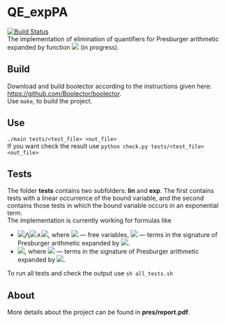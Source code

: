 # QE_expPA
[![Build Status](https://travis-ci.org/AnzhelaSukhanova/QE_expPA.svg?branch=main)](https://travis-ci.org/AnzhelaSukhanova/QE_expPA)  
The implementation of elimination of quantifiers for Presburger arithmetic expanded by function <img src="https://render.githubusercontent.com/render/math?math=2^x"> (in progress).

## Build
Download and build boolector according to the instructions given here: https://github.com/Boolector/boolector.  
Use `make`, to build the project.

## Use
`./main tests/<test_file> <out_file>`  
If you want check the result use `python check.py tests/<test_file> <out_file>`

## Tests
The folder **tests** contains two subfolders: **lin** and **exp**. The first contains tests with a linear occurrence of the bound variable, and the second contains those tests in which the bound variable occurs in an exponential term.  
The implementation is currently working for formulas like
* <img src="https://render.githubusercontent.com/render/math?math=\exists x:">⋀<img src="https://render.githubusercontent.com/render/math?math=(g_j(\overline{y})\leq x">∧<img src="https://render.githubusercontent.com/render/math?math=x\leq g_i(\overline{y}))">, where <img src="https://render.githubusercontent.com/render/math?math=\overline{y}"> — free variables, <img src="https://render.githubusercontent.com/render/math?math=g_i(\overline{y}), g_j(\overline{y})"> — terms in the signature of Presburger arithmetic expanded by <img src="https://render.githubusercontent.com/render/math?math=2^x">.  
* <img src="https://render.githubusercontent.com/render/math?math=\exists x: 2^x + c\leq t(\overline{y})">, where <img src="https://render.githubusercontent.com/render/math?math=t(\overline{y})"> — terms in the signature of Presburger arithmetic expanded by <img src="https://render.githubusercontent.com/render/math?math=2^x">.  

To run all tests and check the output use `sh all_tests.sh`

## About
More details about the project can be found in **pres/report.pdf**.
